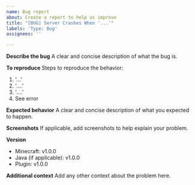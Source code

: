 ```yaml
---
name: Bug report
about: Create a report to help us improve
title: "[BUG] Server Crashes When '...'"
labels: 'Type: Bug'
assignees: ''

---
```


**Describe the bug**
A clear and concise description of what the bug is.

**To reproduce**
Steps to reproduce the behavior:
1. '...'
2. '....'
3. '....'
4. See error

**Expected behavior**
A clear and concise description of what you expected to happen.

**Screenshots**
If applicable, add screenshots to help explain your problem.

**Version**
- Minecraft: v1.0.0
- Java (if applicable): v1.0.0
- Plugin: v1.0.0

**Additional context**
Add any other context about the problem here.
